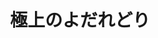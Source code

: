 ---
id: 037
title: 極上のよだれどり
date_cooked: 2025-07-09
image: /images/cooklog/037-gokujou-no-yodaredori.jpg
tags: [肉, 鶏むね肉]
cook_logs:
  - date: 2025-09-02
    rating: 3
    notes: >
      Objectively the taste is usual but for chicken that's not fried it tastes pretty good.
    image: /images/cooklog/037-gokujou-no-yodaredori.jpg
---